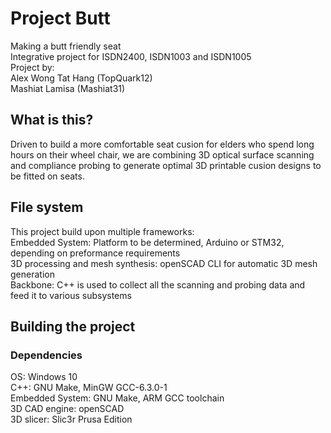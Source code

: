 # Project Butt
Making a butt friendly seat  
Integrative project for ISDN2400, ISDN1003 and ISDN1005  
Project by:   
Alex Wong Tat Hang (TopQuark12)   
Mashiat Lamisa (Mashiat31)  
  
## What is this?  
Driven to build a more comfortable seat cusion for elders who spend long hours on their wheel chair, we are combining 3D optical surface scanning and compliance probing to generate optimal 3D printable cusion designs to be fitted on seats. 
  
## File system
This project build upon multiple frameworks:  
Embedded System: Platform to be determined, Arduino or STM32, depending on preformance requirements   
3D processing and mesh synthesis: openSCAD CLI for automatic 3D mesh generation   
Backbone: C++ is used to collect all the scanning and probing data and feed it to various subsystems  

## Building the project  
### Dependencies  
OS: Windows 10  
C++: GNU Make, MinGW GCC-6.3.0-1  
Embedded System: GNU Make, ARM GCC toolchain  
3D CAD engine: openSCAD   
3D slicer: Slic3r Prusa Edition   
